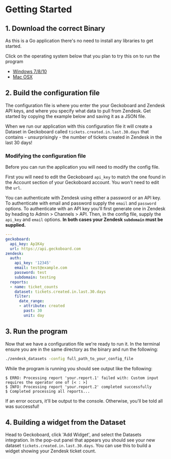 # Getting Started

## 1. Download the correct Binary

As this is a Go application there's no need to install any libraries to get started.

Click on the operating system below that you plan to try this on to run the program

* [Windows 7/8/10](windows_setup.md)
* [Mac OSX](osx_setup.md)

## 2. Build the configuration file

The configuration file is where you enter the your Geckoboard and Zendesk API keys, and where you specify what data to pull from Zendesk. Get started by copying the example below and saving it as a JSON file.

When we run our application with this configuration file it will create a Dataset in Geckoboard called `tickets.created.in.last.30.days` that contains - unsurprisingly - the number of tickets created in Zendesk in the last 30 days!

### Modifying the configuration file

Before you can run the application you will need to modify the config file.

First you will need to edit the Geckoboard `api_key` to match the one found in the Account section of your Geckoboard account. You won't need to edit the `url`.

You can authenticate with Zendesk using either a password or an API key. To authenticate with email and password supply the `email` and `password` options. To authenticate with an API key you'll first generate one in Zendesk by heading to Admin > Channels > API. Then, in the config file, supply the `api_key` and `email` options. **In both cases your Zendesk `subdomain` must be supplied.**

```yaml
---
geckoboard:
  api_key: Ap1K4y
  url: https://api.geckoboard.com
zendesk:
  auth:
    api_key: '12345'
    email: test@example.com
    password: test
    subdomain: testing
  reports:
  - name: ticket_counts
    dataset: tickets.created.in.last.30.days
    filter:
      date_range:
      - attribute: created
        past: 30
        unit: day

```

## 3. Run the program

Now that we have a configuration file we're ready to run it. In the terminal ensure you are in the
same directory as the binary and run the following:

```sh
./zendesk_datasets -config full_path_to_your_config_file
```

While the program is running you should see output like the following:

```
$ ERRO: Processing report 'your.report.1' failed with: Custom input requires the operator one of [< : >]
$ INFO: Processing report 'your.report.2' completed successfully
$ Completed processing all reports...
```

If an error occurs, it'll be output to the console. Otherwise, you'll be told all was successful!

## 4. Building a widget from the Dataset

Head to Geckoboard, click 'Add Widget', and select the Datasets integration. In the pop-out panel that appears you should see your new dataset `tickets.created.in.last.30.days`. You can use this to build a widget showing your Zendesk ticket count.


